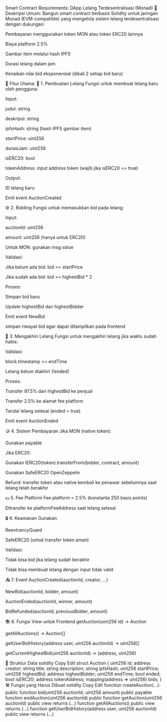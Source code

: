 Smart Contract Requirements: DApp Lelang Terdesentralisasi (Monad)
📌 Deskripsi Umum:
Bangun smart contract berbasis Solidity untuk jaringan Monad (EVM-compatible) yang mengelola sistem lelang terdesentralisasi dengan dukungan:

Pembayaran menggunakan token MON atau token ERC20 lainnya

Biaya platform 2.5%

Gambar item melalui hash IPFS

Durasi lelang dalam jam

Kenaikan nilai bid eksponensial (dikali 2 setiap bid baru)

🎯 Fitur Utama:
🧱 1. Pembuatan Lelang
Fungsi untuk membuat lelang baru oleh pengguna:

Input:

judul: string

deskripsi: string

ipfsHash: string (hash IPFS gambar item)

startPrice: uint256

durasiJam: uint256

isERC20: bool

tokenAddress: input address token (wajib jika isERC20 == true)

Output:

ID lelang baru

Emit event AuctionCreated

⚙️ 2. Bidding
Fungsi untuk memasukkan bid pada lelang:

Input:

auctionId: uint256

amount: uint256 (hanya untuk ERC20)

Untuk MON: gunakan msg.value

Validasi:

Jika belum ada bid: bid >= startPrice

Jika sudah ada bid: bid >= highestBid * 2

Proses:

Simpan bid baru

Update highestBid dan highestBidder

Emit event NewBid

simpan riwayat bid agar dapat ditampilkan pada frontend

🏁 3. Mengakhiri Lelang
Fungsi untuk mengakhiri lelang jika waktu sudah habis:

Validasi:

block.timestamp >= endTime

Lelang belum diakhiri (!ended)

Proses:

Transfer 97.5% dari highestBid ke penjual

Transfer 2.5% ke alamat fee platform

Tandai lelang selesai (ended = true)

Emit event AuctionEnded

🪙 4. Sistem Pembayaran
Jika MON (native token):

Gunakan payable

Jika ERC20:

Gunakan IERC20(token).transferFrom(bidder, contract, amount)

Gunakan SafeERC20 OpenZeppelin

Refund: transfer token atau native kembali ke penawar sebelumnya saat lelang telah berakhir

💵 5. Fee Platform
Fee platform = 2.5% (konstanta 250 basis points)

Ditransfer ke platformFeeAddress saat lelang selesai

🔒 6. Keamanan
Gunakan:

ReentrancyGuard

SafeERC20 (untuk transfer token aman)

Validasi:

Tidak bisa bid jika lelang sudah berakhir

Tidak bisa membuat lelang dengan input tidak valid

📤 7. Event
AuctionCreated(auctionId, creator, ...)

NewBid(auctionId, bidder, amount)

AuctionEnded(auctionId, winner, amount)

BidRefunded(auctionId, previousBidder, amount)

📚 8. Fungsi View untuk Frontend
getAuction(uint256 id) → Auction

getAllAuctions() → Auction[]

getUserBidHistory(address user, uint256 auctionId) → uint256[]

getCurrentHighestBid(uint256 auctionId) → (address, uint256)

🧩 Struktur Data
solidity
Copy
Edit
struct Auction {
  uint256 id;
  address creator;
  string title;
  string description;
  string ipfsHash;
  uint256 startPrice;
  uint256 highestBid;
  address highestBidder;
  uint256 endTime;
  bool ended;
  bool isERC20;
  address tokenAddress;
  mapping(address => uint256) bids;
}
🛠️ Fungsi yang Harus Dibuat
solidity
Copy
Edit
function createAuction(...): public
function bid(uint256 auctionId, uint256 amount) public payable
function endAuction(uint256 auctionId) public
function getAuction(uint256 auctionId) public view returns (...)
function getAllAuctions() public view returns (...)
function getUserBidHistory(address user, uint256 auctionId) public view returns (...)